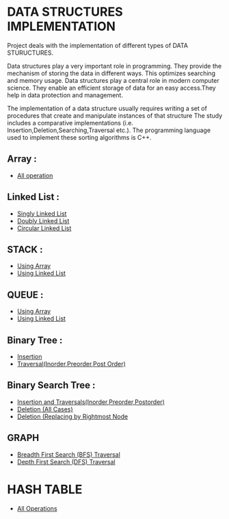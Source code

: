 # DATA STRUCTURES IMPLEMENTATION

Project deals with the implementation of different types of DATA STURUCTURES.

Data structures play a very important role in programming. They provide the mechanism of storing the data in different ways. This optimizes searching and memory usage. Data structures play a central role in modern computer science. They enable an efficient storage of data for an easy access.They help in data protection and management.

The implementation of a data structure usually requires writing a set of procedures that create and manipulate instances of that structure
The study includes a comparative implementations (i.e. Insertion,Deletion,Searching,Traversal etc.).
The programming language used to implement these sorting algorithms is C++. 
 
## Array : 
* [All operation](https://github.com/sameerkhan97/DATA-STRUCTURES-IMPLEMENTATIONS/blob/master/Array%20All%20Operations.cpp)

## Linked List :
* [Singly Linked List](https://github.com/sameerkhan97/data-structure-implementations/blob/master/Singly%20Linked%20list%20Traversal%2CInsertion%2CDeletion%2CReverse.cpp)
* [Doubly Linked List](https://github.com/sameerkhan97/data-structure-implementations/blob/master/Doubly%20Linked%20list%20Traversal%2CInsertion%2CDeletion%2CReverse.cpp)
* [Circular Linked List](https://github.com/sameerkhan97/data-structure-implementations/blob/master/Circular%20Linked%20list%20Traversal%2CInsertion%2CDeletion%2CReverse.cpp)

## STACK : 
* [Using Array](https://github.com/sameerkhan97/data-structure-implementations/blob/master/Stack%20using%20Arrary.cpp)
* [Using Linked List](https://github.com/sameerkhan97/data-structure-implementations/blob/master/Stack%20using%20Linked%20List.cpp)

## QUEUE :
* [Using Array](https://github.com/sameerkhan97/data-structure-implementations/blob/master/Queue%20Using%20Array.cpp)
* [Using Linked List](https://github.com/sameerkhan97/data-structure-implementations/blob/master/Queue%20Using%20LL.cpp)

## Binary Tree :
* [Insertion](https://github.com/sameerkhan97/data-structure-implementations/blob/master/Binary%20Tree%20Insertion.cpp)
* [Traversal(Inorder,Preorder,Post Order)](https://github.com/sameerkhan97/data-structure-implementations/blob/master/Binary%20Tree%20Insertion%2CInorder%2CPreorde%2CPostorder%20Traversal.cpp)

## Binary Search Tree :
* [Insertion and Traversals(Inorder,Preorder,Postorder)](https://github.com/sameerkhan97/data-structure-implementations/blob/master/Binary%20Search%20Tree%20Insertion%2CAll%20Order%20Traversal.cpp)
* [Deletion (All Cases)](https://github.com/sameerkhan97/data-structure-implementations/blob/master/Binary%20Search%20Tree%20deletion(all%20cases).cpp)
* [Deletion (Replacing by Rightmost Node](https://github.com/sameerkhan97/data-structure-implementations/blob/master/Binary%20Search%20Tree%20Deletion(replacing%20by%20rightmost%20node).cpp)

## GRAPH
* [Breadth First Search (BFS) Traversal](https://github.com/sameerkhan97/data-structure-implementations/blob/master/GRAPH%20---BFS%20using%20adjency%20matrix.cpp)
* [Depth First Search (DFS) Traversal](https://github.com/sameerkhan97/data-structure-implementations/blob/master/GRAPH%20---DFS%20using%20adjency%20matrix.cpp)

# HASH TABLE
* [All Operations](https://github.com/sameerkhan97/data-structure-implementations/blob/master/Insert%2CDelete%2CSearch%20%20in%20HASH%20TABLE.cpp)
